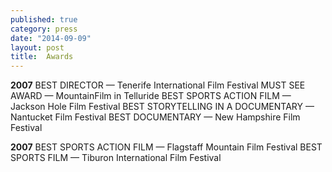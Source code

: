 ```yaml
---
published: true
category: press
date: "2014-09-09"
layout: post
title:  Awards
---
```


<b>2007</b>
BEST DIRECTOR — Tenerife International Film Festival
MUST SEE AWARD — MountainFilm in Telluride
BEST SPORTS ACTION FILM — Jackson Hole Film Festival
BEST STORYTELLING IN A DOCUMENTARY — Nantucket Film Festival
BEST DOCUMENTARY — New Hampshire Film Festival

<b>2007</b>
BEST SPORTS ACTION FILM — Flagstaff Mountain Film Festival
BEST SPORTS FILM — Tiburon International Film Festival
